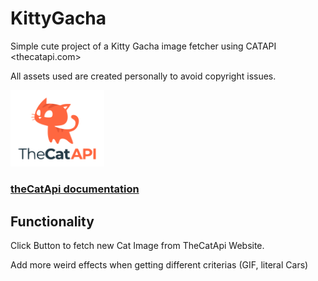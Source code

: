# KittyGacha

Simple cute project of a Kitty Gacha image fetcher using CATAPI <thecatapi.com>

All assets used are created personally to avoid copyright issues.

<img src="assets/theCatApiLogo.svg" alt="theCatApi Logo" width="150" height="auto"/>

### [theCatApi documentation](https://developers.thecatapi.com#)

## Functionality

Click Button to fetch new Cat Image from TheCatApi Website.

Add more weird effects when getting different criterias (GIF, literal Cars)